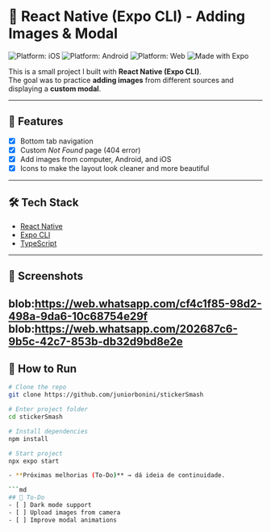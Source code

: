 # 📱 React Native (Expo CLI) - Adding Images & Modal

![Platform: iOS](https://img.shields.io/badge/platform-iOS-blue.svg)
![Platform: Android](https://img.shields.io/badge/platform-Android-green.svg)
![Platform: Web](https://img.shields.io/badge/platform-Web-lightgrey.svg)
![Made with Expo](https://img.shields.io/badge/made%20with-Expo-blueviolet)

This is a small project I built with **React Native (Expo CLI)**.  
The goal was to practice **adding images** from different sources and displaying a **custom modal**.  

---

## 🚀 Features
- [x] Bottom tab navigation  
- [x] Custom *Not Found* page (404 error)  
- [x] Add images from computer, Android, and iOS  
- [x] Icons to make the layout look cleaner and more beautiful  

---

## 🛠️ Tech Stack
- [React Native](https://reactnative.dev/)  
- [Expo CLI](https://docs.expo.dev/)  
- [TypeScript](https://www.typescriptlang.org/)  

---

## 📸 Screenshots
blob:https://web.whatsapp.com/cf4c1f85-98d2-498a-9da6-10c68754e29f
blob:https://web.whatsapp.com/202687c6-9b5c-42c7-853b-db32d9bd8e2e
---

## 🏃 How to Run

```bash
# Clone the repo
git clone https://github.com/juniorbonini/stickerSmash

# Enter project folder
cd stickerSmash

# Install dependencies
npm install

# Start project
npx expo start

- **Próximas melhorias (To-Do)** → dá ideia de continuidade.  

```md
## 📌 To-Do
- [ ] Dark mode support
- [ ] Upload images from camera
- [ ] Improve modal animations
